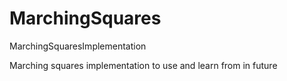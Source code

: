 # MarchingSquares
MarchingSquaresImplementation

Marching squares implementation to use and learn from in future
